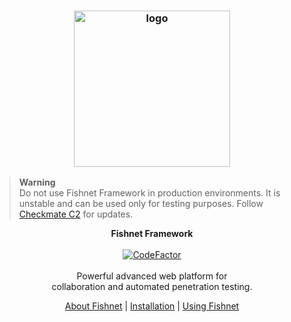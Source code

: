 <h3 align="center"><img src="https://user-images.githubusercontent.com/54115104/177413493-61ef4ce7-9b65-4d5e-bfbd-882d193c7d33.png" alt="logo" height="250px"></h3>

> **Warning**  
> Do not use Fishnet Framework in production environments. It is unstable and can be used only for testing purposes. Follow [Checkmate C2](https://github.com/CheckmateC2) for updates.

<p align="center">
    <b>Fishnet Framework</b><br>
    <br>
    <a href="https://www.codefactor.io/repository/github/entysec/fishnet"><img src="https://www.codefactor.io/repository/github/entysec/fishnet/badge" alt="CodeFactor" /></a><br>
    <br>
    Powerful advanced web platform for
    <br>collaboration and automated penetration testing.
    <br>
    <p align="center"><a href="https://fishnet-project.netlify.com">About Fishnet</a> | <a href="https://github.com/EntySec/Fishnet/wiki/Installation">Installation</a> | <a href="https://github.com/EntySec/Fishnet/wiki/Using-Fishnet">Using Fishnet</a><p>
</p>
